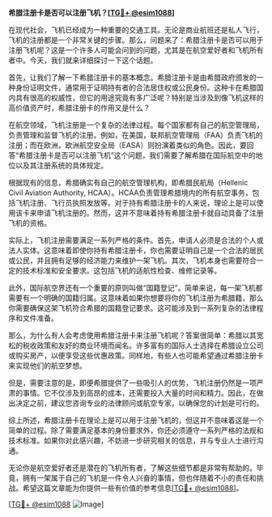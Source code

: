 **希腊注册卡是否可以注册飞机？[[TG💪+ @esim1088](https://t.me/s/esim1088)]**

在现代社会，飞机已经成为一种重要的交通工具。无论是商业航班还是私人飞行，飞机的注册都是一个非常关键的步骤。那么，问题来了：希腊注册卡是否可以用于注册飞机呢？这是一个许多人可能会问到的问题，尤其是在航空爱好者和飞机所有者中。今天，我们就来详细探讨一下这个话题。

首先，让我们了解一下希腊注册卡的基本概念。希腊注册卡是由希腊政府颁发的一种身份证明文件，通常用于证明持有者的合法居住权或公民身份。这种卡在希腊国内具有很高的权威性，但它的用途究竟有多广泛呢？特别是当涉及到像飞机这样的高价值资产时，希腊注册卡的作用又是什么？

在航空领域，飞机注册是一个复杂的法律过程。每个国家都有自己的航空管理局，负责管理和监督飞机的注册。例如，在美国，联邦航空管理局（FAA）负责飞机的注册；而在欧洲，欧洲航空安全局（EASA）则扮演着类似的角色。因此，要回答“希腊注册卡是否可以注册飞机”这个问题，我们需要了解希腊在国际航空中的地位以及其注册系统的具体规定。

根据现有的信息，希腊确实有自己的航空管理机构，即希腊民航局（Hellenic Civil Aviation Authority, HCAA）。HCAA负责管理希腊境内的所有航空事务，包括飞机注册、飞行员执照发放等。对于持有希腊注册卡的人来说，理论上是可以使用该卡来申请飞机注册的。然而，这并不意味着持有希腊注册卡就自动具备了注册飞机的资格。

实际上，飞机注册需要满足一系列严格的条件。首先，申请人必须是合法的个人或法人实体。这意味着即使你持有希腊注册卡，你也需要证明自己是一个合法的居民或公民，并且拥有足够的经济能力来维护一架飞机。其次，飞机本身也需要符合一定的技术标准和安全要求。这包括飞机的适航性检查、维修记录等。

此外，国际航空界还有一个重要的原则叫做“国籍登记”。简单来说，每一架飞机都需要有一个明确的国籍归属。这意味着如果你想要将你的飞机注册为希腊籍，那么你需要确保这架飞机符合希腊的国籍登记要求。这可能涉及到一系列复杂的法律程序和文件准备。

那么，为什么有人会考虑使用希腊注册卡来注册飞机呢？答案很简单：希腊以其宽松的税收政策和友好的商业环境而闻名。许多富有的国际人士选择在希腊设立公司或购买房产，以便享受这些优惠政策。同样地，有些人也可能希望通过希腊注册卡来实现他们的航空梦想。

但是，需要注意的是，即便希腊提供了一些吸引人的优势，飞机注册仍然是一项严肃的事情。它不仅涉及到高昂的成本，还需要投入大量的时间和精力。因此，在做出决定之前，建议您咨询专业的法律顾问或航空专家，以确保您的计划是可行的。

综上所述，希腊注册卡在理论上是可以用于注册飞机的，但这并不意味着这是一个简单的过程。除了需要满足基本的身份要求外，你还必须遵守一系列严格的法规和技术标准。如果你对此感兴趣，不妨进一步研究相关的信息，并与专业人士进行沟通。

无论你是航空爱好者还是潜在的飞机所有者，了解这些细节都是非常有帮助的。毕竟，拥有一架属于自己的飞机是一件令人兴奋的事情，但也伴随着不小的责任和挑战。希望这篇文章能为你提供一些有价值的参考信息[[TG💪+ @esim1088](https://t.me/s/esim1088)]。

[[TG💪+ @esim1088](https://t.me/s/esim1088) ![Image](https://i.postimg.cc/4NQfJmqS/Snipaste-2025-05-13-00-14-12.png)]